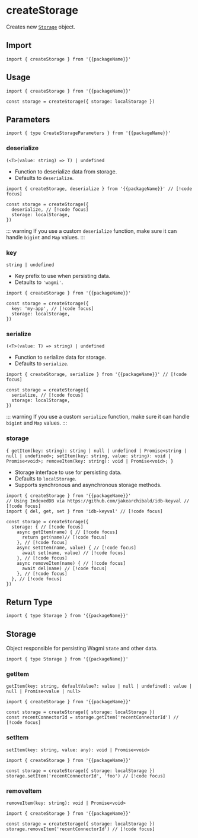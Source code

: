 <!--
<script setup>
const docsPath = 'react'
const packageName = 'wagmi'
</script>
-->

# createStorage

Creates new [`Storage`](#storage) object.

## Import

```ts-vue
import { createStorage } from '{{packageName}}'
```

## Usage

```ts-vue
import { createStorage } from '{{packageName}}'

const storage = createStorage({ storage: localStorage })
```

## Parameters

```ts-vue
import { type CreateStorageParameters } from '{{packageName}}'
```

### deserialize

`(<T>(value: string) => T) | undefined`

- Function to deserialize data from storage.
- Defaults to <a :href="`/${docsPath}/utilities/deserialize`">`deserialize`</a>.

```ts-vue
import { createStorage, deserialize } from '{{packageName}}' // [!code focus]

const storage = createStorage({
  deserialize, // [!code focus]
  storage: localStorage,
})
```

::: warning
If you use a custom `deserialize` function, make sure it can handle `bigint` and `Map` values.
:::

### key

`string | undefined`

- Key prefix to use when persisting data.
- Detaults to `'wagmi'`.

```ts-vue
import { createStorage } from '{{packageName}}'

const storage = createStorage({
  key: 'my-app', // [!code focus]
  storage: localStorage,
})
```

### serialize

`(<T>(value: T) => string) | undefined`

- Function to serialize data for storage.
- Defaults to <a :href="`/${docsPath}/utilities/serialize`">`serialize`</a>.

```ts-vue
import { createStorage, serialize } from '{{packageName}}' // [!code focus]

const storage = createStorage({
  serialize, // [!code focus]
  storage: localStorage,
})
```

::: warning
If you use a custom `serialize` function, make sure it can handle `bigint` and `Map` values.
:::

### storage

`{ getItem(key: string): string | null | undefined | Promise<string | null | undefined>; setItem(key: string, value: string): void | Promise<void>; removeItem(key: string): void | Promise<void>; }`

- Storage interface to use for persisting data.
- Defaults to `localStorage`.
- Supports synchronous and asynchronous storage methods.

```ts-vue
import { createStorage } from '{{packageName}}'
// Using IndexedDB via https://github.com/jakearchibald/idb-keyval // [!code focus]
import { del, get, set } from 'idb-keyval' // [!code focus]

const storage = createStorage({
  storage: { // [!code focus]
    async getItem(name) { // [!code focus]
      return get(name)// [!code focus]
    }, // [!code focus]
    async setItem(name, value) { // [!code focus]
      await set(name, value) // [!code focus]
    }, // [!code focus]
    async removeItem(name) { // [!code focus]
      await del(name) // [!code focus]
    }, // [!code focus]
  }, // [!code focus]
})
```

## Return Type

```ts-vue
import { type Storage } from '{{packageName}}'
```

## Storage

Object responsible for persisting Wagmi <a :href="`/${docsPath}/createConfig#state-1`">`State`</a> and other data.

```ts-vue
import { type Storage } from '{{packageName}}'
```

### getItem

`getItem(key: string, defaultValue?: value | null | undefined): value | null | Promise<value | null>`

```ts-vue
import { createStorage } from '{{packageName}}'

const storage = createStorage({ storage: localStorage })
const recentConnectorId = storage.getItem('recentConnectorId') // [!code focus]
```

### setItem

`setItem(key: string, value: any): void | Promise<void>`

```ts-vue
import { createStorage } from '{{packageName}}'

const storage = createStorage({ storage: localStorage })
storage.setItem('recentConnectorId', 'foo') // [!code focus]
```

### removeItem

`removeItem(key: string): void | Promise<void>`

```ts-vue
import { createStorage } from '{{packageName}}'

const storage = createStorage({ storage: localStorage })
storage.removeItem('recentConnectorId') // [!code focus]
```